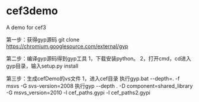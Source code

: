 # cef3demo
A demo for cef3

第一步：获得gyp源码
git clone https://chromium.googlesource.com/external/gyp

第二步：编译gyp源码得到gyp工具
1，下载安装python。
2，打开cmd，cd进入gyp目录，输入setup.py install

第三步：生成cefDemo的vs文件
1，进入cef目录
执行gyp.bat --depth=. -f msvs -G svs-version=2008
执行gyp --depth . -D component=shared_library -G msvs_version=2010 -l cef_paths.gypi -l cef_paths2.gypi
